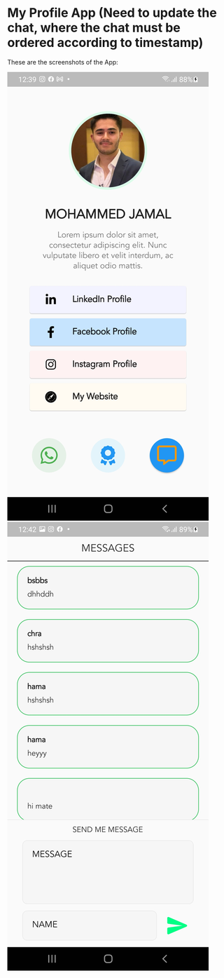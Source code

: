 # My Profile App (Need to update the chat, where the chat must be ordered according to timestamp)

These are the screenshots of the App:

![Screen1](assets/images/Screen1.jpg)
![Screen2](assets/images/Screen2.jpg)
